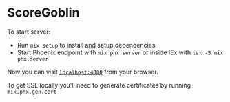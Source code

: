 # ScoreGoblin

To start server:

  * Run `mix setup` to install and setup dependencies
  * Start Phoenix endpoint with `mix phx.server` or inside IEx with `iex -S mix phx.server`

Now you can visit [`localhost:4000`](http://localhost:4000) from your browser.

To get SSL locally you'll need to generate certificates by running `mix.phx.gen.cert`
